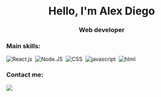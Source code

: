 <h1 align="center">Hello, I'm Alex Diego</h1>
<h3 align="center">Web developer</h3>

### Main skills:
![React.js](https://img.shields.io/badge/-React.js-0D1117?style=for-the-badge&logo=react&labelColor=0D1117)&nbsp;
![Node.JS](https://img.shields.io/badge/-Node.JS-0D1117?style=for-the-badge&logo=node.js&labelColor=0D1117&textColor=0D1117)&nbsp;
![CSS](https://img.shields.io/badge/-CSS-0D1117?style=for-the-badge&logo=CSS3&logoColor=1572B6&labelColor=0D1117)&nbsp;
![javascript](https://img.shields.io/badge/-javascript-0D1117?style=for-the-badge&logo=javascript&logoColor=javascript&labelColor=0D1117)&nbsp; 
![html](https://img.shields.io/badge/-html5-0D1117?style=for-the-badge&logo=html5&logoColor=html5&labelColor=0D1117)&nbsp; 



### Contact me:
<a href="https://www.linkedin.com/in/alex-diego/" target="_blank"><img src="https://img.shields.io/badge/-Linkedin-%41BBF0?style=for-the-badge&logo=linkedin&logoColor=white"></a>



